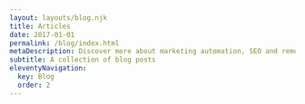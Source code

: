 ```yaml
---
layout: layouts/blog.njk
title: Articles
date: 2017-01-01
permalink: /blog/index.html 
metaDescription: Discover more about marketing automation, SEO and remote work via blog articles. Learn more from these useful guides.
subtitle: A collection of blog posts
eleventyNavigation:
  key: Blog
  order: 2
---
```


<head>
        <meta name="description" content="Discover more about marketing automation, SEO and remote work via blog articles. Learn more from these useful guides." />
        <meta name="keywords" content="Blog">
        <meta name="author" content="Ryan Green" />
        <meta property="og:title" content="Blog | Useful SEO Tips & Resources " />
        <meta property="og:description" content=" Discover more about marketing automation, SEO and remote work via blog articles. Learn more from these useful guides." />
        <meta property="og:image" content="/static/img/myriam-jessier-evei7mocsmw-unsplash.jpg" />
    </head>
